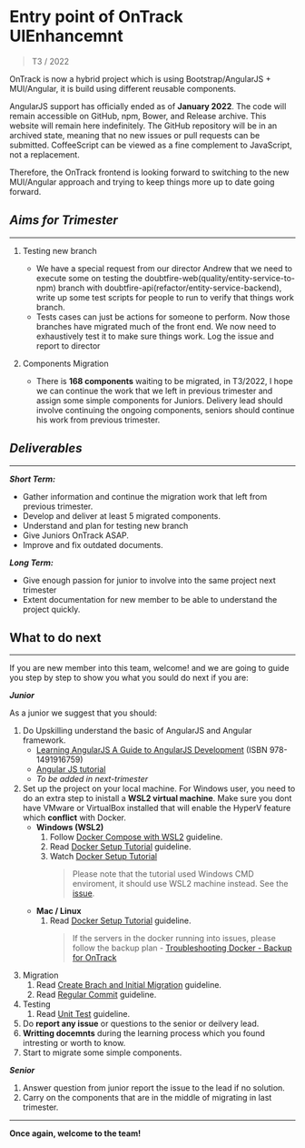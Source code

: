 # Entry point of OnTrack UIEnhancemnt

> T3 / 2022

OnTrack is now a hybrid project which is using Bootstrap/AngularJS + MUI/Angular, it is build using
different reusable components.

AngularJS support has officially ended as of **January 2022**. The code will remain accessible on
GitHub, npm, Bower, and Release archive. This website will remain here indefinitely. The GitHub
repository will be in an archived state, meaning that no new issues or pull requests can be
submitted. CoffeeScript can be viewed as a fine complement to JavaScript, not a replacement.

Therefore, the OnTrack frontend is looking forward to switching to the new MUI/Angular approach and
trying to keep things more up to date going forward.

## **_Aims for Trimester_**

---

1. Testing new branch

   - We have a special request from our director Andrew that we need to execute some on testing the
     doubtfire-web(quality/entity-service-to-npm) branch with
     doubtfire-api(refactor/entity-service-backend), write up some test scripts for people to run to
     verify that things work branch.
   - Tests cases can just be actions for someone to perform. Now those branches have migrated much
     of the front end. We now need to exhaustively test it to make sure things work. Log the issue
     and report to director

2. Components Migration

   - There is **168 components** waiting to be migrated, in T3/2022, I hope we can continue the work
     that we left in previous trimester and assign some simple components for Juniors. Delivery lead
     should involve continuing the ongoing components, seniors should continue his work from
     previous trimester.

## **_Deliverables_**

---

**_Short Term:_**

- Gather information and continue the migration work that left from previous trimester.
- Develop and deliver at least 5 migrated components.
- Understand and plan for testing new branch
- Give Juniors OnTrack ASAP.
- Improve and fix outdated documents.

**_Long Term:_**

- Give enough passion for junior to involve into the same project next trimester
- Extent documentation for new member to be able to understand the project quickly.

## **What to do next**

---

If you are new member into this team, welcome! and we are going to guide you step by step to show
you what you sould do next if you are:

**_Junior_**

As a junior we suggest that you should:

1. Do Upskilling understand the basic of AngularJS and Angular framework.
   - [Learning AngularJS A Guide to AngularJS Development](https://www.amazon.com.au/Learning-AngularJS-Guide-Development-ebook/dp/B00UW1MATQ)
     (ISBN 978-1491916759)
   - [Angular JS tutorial](https://www.youtube.com/playlist?list=PL6n9fhu94yhWKHkcL7RJmmXyxkuFB3KSl)
   - _To be added in next-trimester_
2. Set up the project on your local machine. For Windows user, you need to do an extra step to
   inistall a **WSL2 virtual machine**. Make sure you dont have VMware or VirtualBox installed that
   will enable the HyperV feature which **conflict** with Docker.
   - **Windows (WSL2)**
     1. Follow [Docker Compose with WSL2](Docker/Docker_Compose_with_WSL2.md) guideline.
     2. Read [Docker Setup Tutorial](Docker/Docker_Setup_Tutorial.md) guideline.
     3. Watch
        [Docker Setup Tutorial](https://drive.google.com/file/d/16A5zzG3g0S1B0PCKWrFK9anLhheXgi_b/view?usp=sharing)
        > Please note that the tutorial used Windows CMD enviroment, it should use WSL2 machine
        > instead. See the
        > [issue](https://teams.microsoft.com/l/message/19:bd20175d09414f079490a2403f7fca74@thread.tacv2/1659408245022?tenantId=d02378ec-1688-46d5-8540-1c28b5f470f6&groupId=0e15669c-3f66-49aa-b023-640fe1dda2e0&parentMessageId=1659398288375&teamName=Thoth).
   - **Mac / Linux**
     1. Read [Docker Setup Tutorial](Docker/Docker_Setup_Tutorial.md) guideline.
        > If the servers in the docker running into issues, please follow the backup plan -
        > [Troubleshooting Docker - Backup for OnTrack](Docker/Troubleshooting_Docker_Backup_for_OnTrack.md)
3. Migration
   1. Read [Create Brach and Initial Migration](Migration/Create_Branch_and_Initial_Migration)
      guideline.
   2. Read [Regular Commit](Migration/Regular_Migration_Step.md) guideline.
4. Testing
   1. Read [Unit Test](Testing/Unit_Test.md) guideline.
5. Do **report any issue** or questions to the senior or deilvery lead.
6. **Writting docemnts** during the learning process which you found intresting or worth to know.
7. Start to migrate some simple components.

**_Senior_**

1. Answer question from junior report the issue to the lead if no solution.
2. Carry on the components that are in the middle of migrating in last trimester.

---

**Once again, welcome to the team!**
